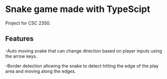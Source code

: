 # Snake game made with TypeScipt
Project for CSC 2350.
## Features
-Auto moving snake that can change direction based on player inputs using the arrow keys.

-Border detection allowing the snake to detect hitting the edge of the play area and moving along the edges.


